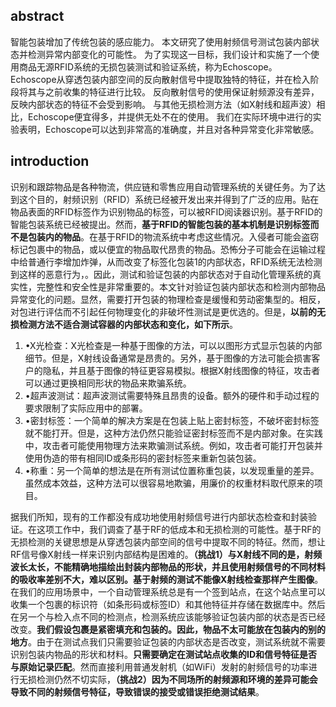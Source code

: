 ## abstract
智能包装增加了传统包装的感应能力。 本文研究了使用射频信号测试包装内部状态并检测异常内部变化的可能性。 为了实现这一目标，我们设计和实施了一个使用商品无源RFID系统的无损包装测试和验证系统，称为Echoscope。 Echoscope从穿透包装内部空间的反向散射信号中提取独特的特征，并在检入阶段将其与之前收集的特征进行比较。 反向散射信号的使用保证射频源没有差异，反映内部状态的特征不会受到影响。 与其他无损检测方法（如X射线和超声波）相比，Echoscope便宜得多，并提供无处不在的使用。 我们在实际环境中进行的实验表明，Echoscope可以达到非常高的准确度，并且对各种异常变化非常敏感。
## introduction
识别和跟踪物品是各种物流，供应链和零售应用自动管理系统的关键任务。为了达到这个目的，射频识别（RFID）系统已经被开发出来并得到了广泛的应用。贴在物品表面的RFID标签作为识别物品的标签，可以被RFID阅读器识别。基于RFID的智能包装系统已经被提出。然而，**基于RFID的智能包装的基本机制是识别标签而不是包装内的物品**。在基于RFID的物流系统中考虑这些情况。入侵者可能会盗窃标记包裹中的物品，或以便宜的物品取代昂贵的物品。恐怖分子可能会在运输过程中给普通行李增加炸弹，从而改变了标签化包装1的内部状态，RFID系统无法检测到这样的恶意行为，。因此，测试和验证包装的内部状态对于自动化管理系统的真实性，完整性和安全性是非常重要的。本文针对验证包装内部状态和检测内部物品异常变化的问题。显然，需要打开包装的物理检查是缓慢和劳动密集型的。相反，对包进行评估而不引起任何物理变化的非破坏性测试是更优选的。但是，**以前的无损检测方法不适合测试容器的内部状态和变化，如下所示**。
1. •X光检查：X光检查是一种基于图像的方法，可以以图形方式显示包装的内部细节。但是，X射线设备通常是昂贵的。另外，基于图像的方法可能会损害客户的隐私，并且基于图像的特征更容易模拟。根据X射线图像的特征，攻击者可以通过更换相同形状的物品来欺骗系统。 
2. •超声波测试：超声波测试需要特殊且昂贵的设备。额外的硬件和手动过程的要求限制了实际应用中的部署。 
3. •密封标签：一个简单的解决方案是在包装上贴上密封标签，不破坏密封标签就不能打开。但是，这种方法仍然只能验证密封标签而不是内部对象。在实践中，攻击者可能使用物理方法来欺骗测试系统。例如，攻击者可能打开包装并使用伪造的带有相同ID或条形码的密封标签来重新包装包装。 
4. •称重：另一个简单的想法是在所有测试位置称重包装，以发现重量的差异。虽然成本效益，这种方法可以很容易地欺骗，用廉价的权重材料取代原来的项目。

据我们所知，现有的工作都没有成功地使用射频信号进行内部状态检查和封装验证。在这项工作中，我们调查了基于RF的低成本和无损检测的可能性。基于RF的无损检测的关键思想是从穿透包装内部空间的信号中提取不同的特征。然而，想让RF信号像X射线一样来识别内部结构是困难的。**（挑战1）与X射线不同的是，射频波长太长，不能精确地描绘出封装内部物品的形状，并且使用射频信号的不同材料的吸收率差别不大，难以区别。基于射频的测试不能像X射线检查那样产生图像**。在我们的应用场景中，一个自动管理系统总是有一个签到站点，在这个站点里可以收集一个包裹的标识符（如条形码或标签ID）和其他特征并存储在数据库中。然后在另一个与检入点不同的检测点，检测系统应该能够验证包装内部的状态是否已经改变。**我们假设包裹是紧密填充和包装的。因此，物品不太可能放在包装内的别的地方**。由于在测试点我们只需要验证包装的内部状态是否改变，测试系统就不需要识别包装内物品的形状和材料。**只需要确定在测试站点收集的ID和信号特征是否与原始记录匹配**。然而直接利用普通发射机（如WiFi）发射的射频信号的功率进行无损检测仍然不切实际，**（挑战2）因为不同场所的射频源和环境的差异可能会导致不同的射频信号特征，导致错误的接受或错误拒绝测试结果**。
